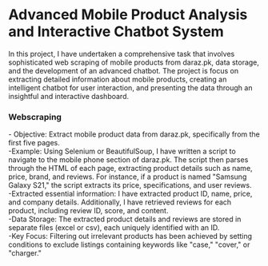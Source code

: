 <h1>Advanced Mobile Product Analysis and Interactive Chatbot System</h1>
In this project, I have undertaken a comprehensive task that involves sophisticated web scraping of mobile products from daraz.pk, data storage, and the development of an advanced chatbot. The project is focus on extracting detailed information about mobile products, creating an intelligent chatbot for user interaction, and presenting the data through an insightful and interactive dashboard.

<h3>Webscraping</h3>
- Objective: Extract mobile product data from daraz.pk, specifically from the first five pages.
<br>
-Example: Using Selenium or BeautifulSoup, I have written a script to navigate to the mobile phone section of daraz.pk. The script then parses through the HTML of each page, extracting product details such as name, price, brand, and reviews. For instance, if a product is named "Samsung Galaxy S21," the script extracts its price, specifications, and user reviews.
<br>
-Extracted essential information: I have extracted product ID, name, price, and company details. Additionally, I have retrieved reviews for each product, including review ID, score, and content.
<br>
-Data Storage: The extracted product details and reviews are stored in separate files (excel or csv), each uniquely identified with an ID.
<br>
-Key Focus: Filtering out irrelevant products has been achieved by setting conditions to exclude listings containing keywords like "case," "cover," or "charger."

